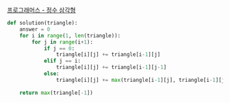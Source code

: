 [프로그래머스 - 정수 삼각형](https://programmers.co.kr/learn/courses/30/lessons/43105)

```python
def solution(triangle):
    answer = 0
    for i in range(1, len(triangle)):
        for j in range(i+1):
            if j == 0:
                triangle[i][j] += triangle[i-1][j]
            elif j == i:
                triangle[i][j] += triangle[i-1][j-1]
            else:
                triangle[i][j] += max(triangle[i-1][j], triangle[i-1][j-1])
    
    return max(triangle[-1]) 
```
